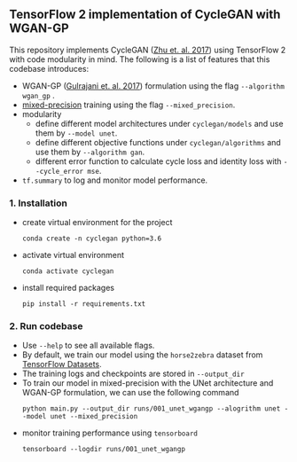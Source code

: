 ## TensorFlow 2 implementation of CycleGAN with WGAN-GP
This repository implements CycleGAN ([Zhu et. al. 2017](https://arxiv.org/pdf/1703.10593.pdf)) using TensorFlow 2 with code modularity in mind. The following is a list of features that this codebase introduces:

- WGAN-GP ([Gulrajani et. al. 2017](https://arxiv.org/pdf/1704.00028.pdf)) formulation using the flag `--algorithm wgan_gp` .
- [mixed-precision](https://www.tensorflow.org/guide/mixed_precision) training using the flag `--mixed_precision`.
- modularity
    - define different model architectures under `cyclegan/models` and use them by `--model unet`.
    - define different objective functions under `cyclegan/algorithms` and use them by `--algorithm gan`.
    - different error function to calculate cycle loss and identity loss with `--cycle_error mse`.
- `tf.summary` to log and monitor model performance.

### 1. Installation
- create virtual environment for the project
  ```
  conda create -n cyclegan python=3.6
  ```
- activate virtual environment
  ```
  conda activate cyclegan
  ```
- install required packages
  ```
  pip install -r requirements.txt
  ```

### 2. Run codebase
- Use `--help` to see all available flags.
- By default, we train our model using the `horse2zebra` dataset from [TensorFlow Datasets](https://www.tensorflow.org/datasets/catalog/cycle_gan#cycle_ganhorse2zebra).
- The training logs and checkpoints are stored in `--output_dir`
- To train our model in mixed-precision with the UNet architecture and WGAN-GP formulation, we can use the following command
  ```
  python main.py --output_dir runs/001_unet_wgangp --alogrithm unet --model unet --mixed_precision
  ``` 
- monitor training performance using `tensorboard`
  ```
  tensorboard --logdir runs/001_unet_wgangp
  ```

   